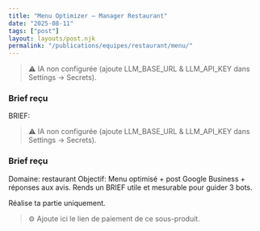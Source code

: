 ```yaml
---
title: "Menu Optimizer — Manager Restaurant"
date: "2025-08-11"
tags: ["post"]
layout: layouts/post.njk
permalink: "/publications/equipes/restaurant/menu/"
---
```

> ⚠️ IA non configurée (ajoute LLM_BASE_URL & LLM_API_KEY dans Settings → Secrets).

### Brief reçu
BRIEF:
> ⚠️ IA non configurée (ajoute LLM_BASE_URL & LLM_API_KEY dans Settings → Secrets).

### Brief reçu
Domaine: restaurant
Objectif: Menu optimisé + post Google Business + réponses aux avis.
Rends un BRIEF utile et mesurable pour guider 3 bots.

Réalise ta partie uniquement.

> ⚙️ Ajoute ici le lien de paiement de ce sous-produit.
